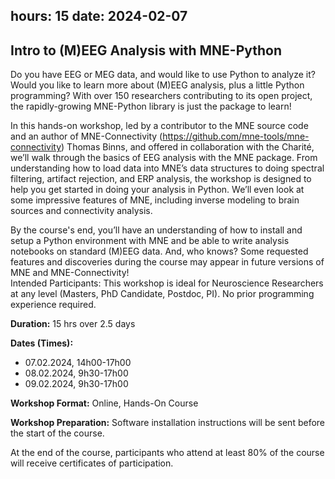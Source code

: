 hours: 15
date: 2024-02-07
---

##  Intro to (M)EEG Analysis with MNE-Python

Do you have EEG or MEG data, and would like to use Python to analyze it?  Would you like to learn more about (M)EEG analysis, plus a little Python programming?  With over 150 researchers contributing to its open project, the rapidly-growing MNE-Python library is just the package to learn!  

In this hands-on workshop, led by a contributor to the MNE source code and an author of MNE-Connectivity (https://github.com/mne-tools/mne-connectivity) Thomas Binns, and offered in collaboration with the Charité, we’ll walk through the basics of EEG analysis with the MNE package.  From understanding how to load data into MNE’s data structures to doing spectral filtering, artifact rejection, and ERP analysis, the workshop is designed to help you get started in doing your analysis in Python.  We’ll even look at some impressive features of MNE, including inverse modeling to brain sources and connectivity analysis.

By the course's end, you’ll have an understanding of how to install and setup a Python environment with MNE and be able to write analysis notebooks on standard (M)EEG data.  And, who knows? Some requested features and discoveries during the course may appear in future versions of MNE and MNE-Connectivity!  
Intended Participants: This workshop is ideal for Neuroscience Researchers at any level (Masters, PhD Candidate, Postdoc, PI). No prior programming experience required.

**Duration:** 15 hrs over 2.5 days

**Dates (Times):**

- 07.02.2024, 14h00-17h00
- 08.02.2024,  9h30-17h00
- 09.02.2024,  9h30-17h00

**Workshop Format:** Online, Hands-On Course

**Workshop Preparation:** Software installation instructions will be sent before the start of the course.

At the end of the course, participants who attend at least 80% of the course will receive certificates of participation.